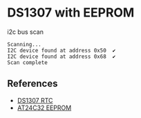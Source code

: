 # DS1307 with EEPROM 

i2c bus scan

```
Scanning...
I2C device found at address 0x50  ✔
I2C device found at address 0x68  ✔
Scan complete
```

## References

* [DS1307 RTC](https://www.analog.com/media/en/technical-documentation/data-sheets/ds1307.pdf)
* [AT24C32 EEPROM](https://ww1.microchip.com/downloads/en/DeviceDoc/doc0336.pdf)
